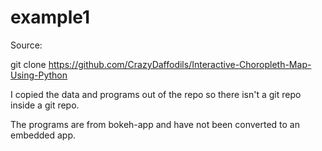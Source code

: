 # example1

Source:

git clone https://github.com/CrazyDaffodils/Interactive-Choropleth-Map-Using-Python

I copied the data and programs out of the repo so there isn't a git repo
inside a git repo.

The programs are from bokeh-app and have not been converted to an embedded
app.
